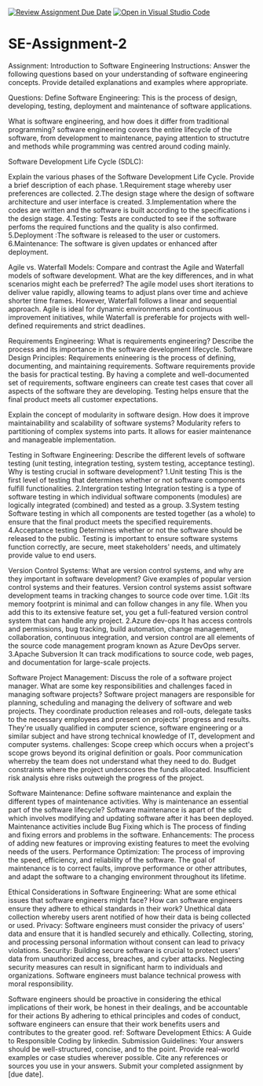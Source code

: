 [![Review Assignment Due Date](https://classroom.github.com/assets/deadline-readme-button-24ddc0f5d75046c5622901739e7c5dd533143b0c8e959d652212380cedb1ea36.svg)](https://classroom.github.com/a/-ucQIGTc)
[![Open in Visual Studio Code](https://classroom.github.com/assets/open-in-vscode-718a45dd9cf7e7f842a935f5ebbe5719a5e09af4491e668f4dbf3b35d5cca122.svg)](https://classroom.github.com/online_ide?assignment_repo_id=15243613&assignment_repo_type=AssignmentRepo)
# SE-Assignment-2
Assignment: Introduction to Software Engineering
Instructions:
Answer the following questions based on your understanding of software engineering concepts. Provide detailed explanations and examples where appropriate.

Questions:
Define Software Engineering:
This is the process of design, developing, testing, deployment and maintenance of software applications.

What is software engineering, and how does it differ from traditional programming?
software engineering covers the entire lifecycle of the software, from development to maintenance, paying attention to structutre and methods while programming was centred around coding mainly.

Software Development Life Cycle (SDLC):

Explain the various phases of the Software Development Life Cycle. Provide a brief description of each phase.
1.Requirement stage whereby user preferences are collected.
2.The design stage where the design of software architecture and user interface is created.
3.Implementation where the codes are written and the software is built according to the specifications i the design stage.
4.Testing: Tests are conducted to see if the software perfoms the required functions and the quality is also confirmed.
5.Deployment :The software is released to the user or customers.
6.Maintenance: The software is given updates or enhanced after deployment. 

Agile vs. Waterfall Models:
Compare and contrast the Agile and Waterfall models of software development. What are the key differences, and in what scenarios might each be preferred?
The agile model uses short iterations to deliver value rapidly, allowing teams to adjust plans over time and achieve shorter time frames.
However, Waterfall follows a linear and sequential approach.
Agile is ideal for dynamic environments and continuous improvement initiatives, while Waterfall is preferable for projects with well-defined requirements and strict deadlines.

Requirements Engineering:
What is requirements engineering? Describe the process and its importance in the software development lifecycle.
Software Design Principles:
Requirements enineering is  the process of defining, documenting, and maintaining requirements.
Software requirements provide the basis for practical testing. By having a complete and well-documented set of requirements, software engineers can create test cases that cover all aspects of the software they are developing. Testing helps ensure that the final product meets all customer expectations.

Explain the concept of modularity in software design. How does it improve maintainability and scalability of software systems?
Modularity refers to partitioning of complex systems into parts. It allows for easier maintenance and manageable implementation. 

Testing in Software Engineering:
Describe the different levels of software testing (unit testing, integration testing, system testing, acceptance testing). Why is testing crucial in software development?
1.Unit testing
This is the first level of testing that determines whether or not software components fulfill functionalities.
2.Intergration testing
Integration testing is a type of software testing in which individual software components (modules) are logically integrated (combined) and tested as a group.
3.System testing
Software testing in which all components are tested together (as a whole) to ensure that the final product meets the specified requirements.
4.Acceptance testing
Determines whether or not the software should be released to the public.
Testing is important to ensure software systems function correctly, are secure, meet stakeholders' needs, and ultimately provide value to end users.

Version Control Systems:
What are version control systems, and why are they important in software development? Give examples of popular version control systems and their features.
Version control systems assist software development teams in tracking changes to source code over time.
1.Git :Its memory footprint is minimal and can follow changes in any file. When you add this to its extensive feature set, you get a full-featured version control system that can handle any project.
2.Azure dev-ops
 It has access controls and permissions, bug tracking, build automation, change management, collaboration, continuous integration, and version control are all elements of the source code management program known as Azure DevOps server.
3.Apache Subversion
 It can track modifications to source code, web pages, and documentation for large-scale projects.

Software Project Management:
Discuss the role of a software project manager. What are some key responsibilities and challenges faced in managing software projects?
Software project managers are responsible for planning, scheduling and managing the delivery of software and web projects. They coordinate production releases and roll-outs, delegate tasks to the necessary employees and present on projects' progress and results.
They're usually qualified in computer science, software engineering or a similar subject and have strong technical knowledge of IT, development and computer systems.
challenges:
Scope creep which occurs when a project's scope grows beyond its original definition or goals.
Poor communication wherreby the team does not understand what they need to do.
Budget constraints where the project underscores the funds allocated.
Insufficient risk analysis ehre risks outweigh the progress of the project.


Software Maintenance:
Define software maintenance and explain the different types of maintenance activities. Why is maintenance an essential part of the software lifecycle?
Software maintenance is apart of the sdlc which involves modifying and updating software after it has been deployed.
Maintenance activities include Bug Fixing which is The process of finding and fixing errors and problems in the software.
Enhancements: The process of adding new features or improving existing features to meet the evolving needs of the users.
Performance Optimization: The process of improving the speed, efficiency, and reliability of the software.
The goal of maintenance is to correct faults, improve performance or other attributes, and adapt the software to a changing environment throughout its lifetime.

Ethical Considerations in Software Engineering:
What are some ethical issues that software engineers might face? How can software engineers ensure they adhere to ethical standards in their work?
Unethical data collection whereby users arent notified of how their data is being collected or used.
Privacy: Software engineers must consider the privacy of users' data and ensure that it is handled securely and ethically. Collecting, storing, and processing personal information without consent can lead to privacy violations.
Security: Building secure software is crucial to protect users' data from unauthorized access, breaches, and cyber attacks. Neglecting security measures can result in significant harm to individuals and organizations.
Software engineers must balance technical prowess with moral responsibility.

Software engineers should be proactive in considering the ethical implications of their work, be honest in their dealings, and be accountable for their actions
By adhering to ethical principles and codes of conduct, software engineers can ensure that their work benefits users and contributes to the greater good.
ref: Software Development Ethics: A Guide to Responsible Coding by linkedin.
Submission Guidelines:
Your answers should be well-structured, concise, and to the point.
Provide real-world examples or case studies wherever possible.
Cite any references or sources you use in your answers.
Submit your completed assignment by [due date].

